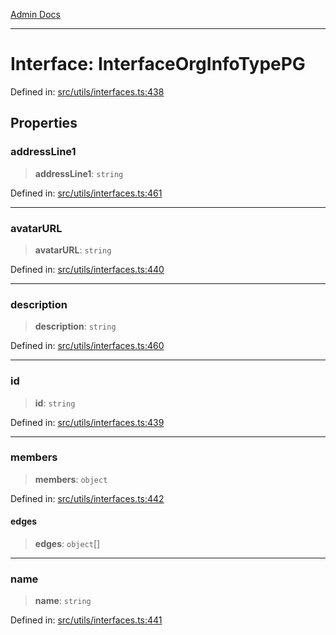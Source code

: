 [Admin Docs](/)

***

# Interface: InterfaceOrgInfoTypePG

Defined in: [src/utils/interfaces.ts:438](https://github.com/PalisadoesFoundation/talawa-admin/blob/main/src/utils/interfaces.ts#L438)

## Properties

### addressLine1

> **addressLine1**: `string`

Defined in: [src/utils/interfaces.ts:461](https://github.com/PalisadoesFoundation/talawa-admin/blob/main/src/utils/interfaces.ts#L461)

***

### avatarURL

> **avatarURL**: `string`

Defined in: [src/utils/interfaces.ts:440](https://github.com/PalisadoesFoundation/talawa-admin/blob/main/src/utils/interfaces.ts#L440)

***

### description

> **description**: `string`

Defined in: [src/utils/interfaces.ts:460](https://github.com/PalisadoesFoundation/talawa-admin/blob/main/src/utils/interfaces.ts#L460)

***

### id

> **id**: `string`

Defined in: [src/utils/interfaces.ts:439](https://github.com/PalisadoesFoundation/talawa-admin/blob/main/src/utils/interfaces.ts#L439)

***

### members

> **members**: `object`

Defined in: [src/utils/interfaces.ts:442](https://github.com/PalisadoesFoundation/talawa-admin/blob/main/src/utils/interfaces.ts#L442)

#### edges

> **edges**: `object`[]

***

### name

> **name**: `string`

Defined in: [src/utils/interfaces.ts:441](https://github.com/PalisadoesFoundation/talawa-admin/blob/main/src/utils/interfaces.ts#L441)
